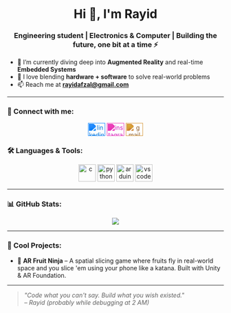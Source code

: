 <h1 align="center">Hi 👋, I'm Rayid</h1>
<h3 align="center">Engineering student | Electronics & Computer | Building the future, one bit at a time ⚡</h3>

- 🌱 I’m currently diving deep into **Augmented Reality** and real-time **Embedded Systems**
- 🧠 I love blending **hardware + software** to solve real-world problems
- 📫 Reach me at **rayidafzal@gmail.com**

---

### 🧩 Connect with me:
<p align="center">
  <a href="https://linkedin.com/in/rayid-afzal/" target="blank"><img align="center" src="https://cdn.jsdelivr.net/npm/simple-icons@v3/icons/linkedin.svg" alt="linkedin" height="30" width="40" style="filter: invert(31%) sepia(100%) saturate(4810%) hue-rotate(194deg) brightness(98%) contrast(101%)" /></a>
  <a href="https://www.instagram.com/rayid.m.afzal?igsh=MTFvbmR3ZjQyNWdjbw==" target="blank"><img align="center" src="https://cdn.jsdelivr.net/npm/simple-icons@v3/icons/instagram.svg" alt="instagram" height="30" width="40" style="filter: invert(28%) sepia(100%) saturate(5763%) hue-rotate(294deg) brightness(95%) contrast(93%)" /></a>
  <a href="mailto:rayidafzal@gmail.com"><img align="center" src="https://cdn.jsdelivr.net/npm/simple-icons@v3/icons/gmail.svg" alt="gmail" height="30" width="40" style="filter: invert(30%) sepia(100%) saturate(360%) hue-rotate(350deg) brightness(90%) contrast(85%)" /></a>
</p>



### 🛠️ Languages & Tools:
<p align="center">
  <img src="https://cdn.jsdelivr.net/gh/devicons/devicon/icons/c/c-original.svg" alt="c" width="40" height="40"/>
  <img src="https://cdn.jsdelivr.net/gh/devicons/devicon/icons/python/python-original.svg" alt="python" width="40" height="40"/>
  <img src="https://cdn.jsdelivr.net/gh/devicons/devicon/icons/arduino/arduino-original.svg" alt="arduino" width="40" height="40"/>
  <img src="https://cdn.jsdelivr.net/gh/devicons/devicon/icons/vscode/vscode-original.svg" alt="vscode" width="40" height="40"/>
</p>

---

### 📊 GitHub Stats:
<!--<p align="center">
  <img src="https://github-readme-stats.vercel.app/api?username=VintageSpider69&show_icons=true&theme=default"/>
</p>-->

<p align="center">
  <img src="https://github-readme-streak-stats.herokuapp.com?user=VintageSpider69&theme=default" />
</p>

---

### 🧠 Cool Projects:

- 🍉 **AR Fruit Ninja** – A spatial slicing game where fruits fly in real-world space and you slice 'em using your phone like a katana. Built with Unity & AR Foundation.

---

> *"Code what you can't say. Build what you wish existed."*  
> *– Rayid (probably while debugging at 2 AM)*
